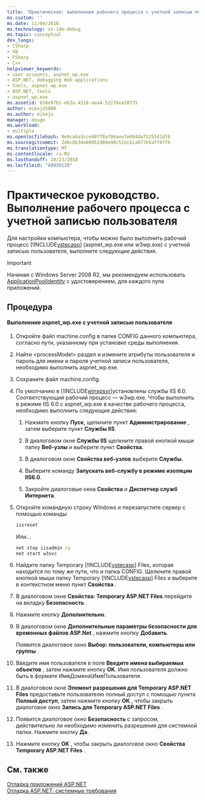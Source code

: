 ```yaml
---
title: 'Практическое: выполнение рабочего процесса с учетной записью пользователя | Документация Майкрософт'
ms.custom: ''
ms.date: 11/04/2016
ms.technology: vs-ide-debug
ms.topic: conceptual
dev_langs:
- CSharp
- VB
- FSharp
- C++
helpviewer_keywords:
- user accounts, aspnet_wp.exe
- ASP.NET, debugging Web applications
- tools, aspnet_wp.exe
- ASP.NET, tools
- aspnet_wp.exe
ms.assetid: b58e97b1-e62a-4318-aea4-52276ea20735
author: mikejo5000
ms.author: mikejo
manager: douge
ms.workload:
- multiple
ms.openlocfilehash: 8e0caba3cce487f8a706aee7e0944a75255d1df6
ms.sourcegitcommit: 240c8b34e80952d00e90c52dcb1a077b9aff47f6
ms.translationtype: MT
ms.contentlocale: ru-RU
ms.lasthandoff: 10/23/2018
ms.locfileid: "49939120"
---
```

# <a name="how-to-run-the-worker-process-under-a-user-account"></a>Практическое руководство. Выполнение рабочего процесса с учетной записью пользователя
Для настройки компьютера, чтобы можно было выполнить рабочий процесс [!INCLUDE[vstecasp](../code-quality/includes/vstecasp_md.md)] (aspnet_wp.exe или w3wp.exe) с учетной записью пользователя, выполните следующие действия.  

 > [!IMPORTANT]
 > Начиная с Windows Server 2008 R2, мы рекомендуем использовать [ApplicationPoolIdentity](/iis/manage/configuring-security/application-pool-identities) с удостоверением, для каждого пула приложений.
  
## <a name="procedure"></a>Процедура  
  
#### <a name="to-run-aspnetwpexe-under-a-user-account"></a>Выполнение aspnet_wp.exe с учетной записью пользователя  
  
1. Откройте файл machine.config в папке CONFIG данного компьютера, согласно пути, указанному при установке среды выполнения.  
  
2. Найти &lt;processModel&gt; раздел и измените атрибуты пользователя и пароль для имени и пароля учетной записи пользователя, необходимо выполнить aspnet_wp.exe.  
  
3. Сохраните файл machine.config.  
  
4. По умолчанию в [!INCLUDE[winxpsvr](../debugger/includes/winxpsvr_md.md)]установлены службы IIS 6.0. Соответствующий рабочий процесс — w3wp.exe. Чтобы выполнить в режиме IIS 6.0 с aspnet_wp.exe в качестве рабочего процесса, необходимо выполнить следующие действия:  
  
   1.  Нажмите кнопку **Пуск**, щелкните пункт **Администрирование** , затем выберите пункт **Службы IIS**.  
  
   2.  В диалоговом окне **Службы IIS** щелкните правой кнопкой мыши папку **Веб-узлы** и выберите пункт **Свойства**.  
  
   3.  В диалоговом окне **Свойства веб-узлов** выберите **Службы**.  
  
   4.  Выберите команду **Запускать веб-службу в режиме изоляции IIS6.0**.  
  
   5.  Закройте диалоговые окна **Свойства** и **Диспетчер служб Интернета**.  
  
5. Откройте командную строку Windows и перезапустите сервер с помощью команды:  
  
   ```cmd
   iisreset  
   ```  
   Или...  
  
   ```cmd
   net stop iisadmin /y  
   net start w3svc  
   ```  
  
6. Найдите папку Temporary [!INCLUDE[vstecasp](../code-quality/includes/vstecasp_md.md)] Files, которая находится по тому же пути, что и папка CONFIG. Щелкните правой кнопкой мыши папку Temporary [!INCLUDE[vstecasp](../code-quality/includes/vstecasp_md.md)] Files и выберите в контекстном меню пункт **Свойства** .  
  
7. В диалоговом окне **Свойства: Temporary ASP.NET Files** перейдите на вкладку **Безопасность** .  
  
8. Нажмите кнопку **Дополнительно**.  
  
9. В диалоговом окне **Дополнительные параметры безопасности для временных файлов ASP.Net** , нажмите кнопку **Добавить**.  
  
    Появится диалоговое окно **Выбор: пользователи, компьютеры или группы** .  
  
10. Введите имя пользователя в поле **Введите имена выбираемых объектов** , затем нажмите кнопку **OK**. Имя пользователя должно быть в формате ИмяДомена\ИмяПользователя.  
  
11. В диалоговом окне **Элемент разрешения для Temporary ASP.NET Files** предоставьте пользователю полный доступ с помощью пункта **Полный доступ**, затем нажмите кнопку **OK** , чтобы закрыть диалоговое окно **Запись для Temporary ASP.NET Files** .  
  
12. Появится диалоговое окно **Безопасность** с запросом, действительно ли необходимо изменить разрешения для системной папки. Нажмите кнопку **Да**.  
  
13. Нажмите кнопку **OK** , чтобы закрыть диалоговое окно **Свойства Temporary ASP.NET Files** .  
  
## <a name="see-also"></a>См. также  
[Отладка приложений ASP.NET](../debugger/how-to-enable-debugging-for-aspnet-applications.md)   
[Отладка ASP.NET: системные требования](../debugger/aspnet-debugging-system-requirements.md)  
  
